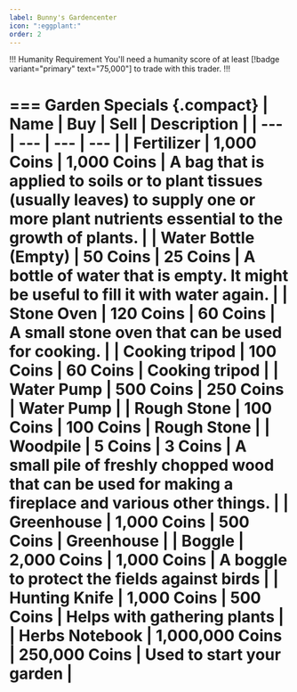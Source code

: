 ```yaml
---
label: Bunny's Gardencenter
icon: ":eggplant:"
order: 2
---
```

!!! Humanity Requirement
You'll need a humanity score of at least [!badge variant="primary" text="75,000"] to trade with this trader.
!!!

=== Garden Specials
{.compact}
| Name | Buy | Sell | Description |
| --- | --- | --- | --- |
| Fertilizer | 1,000 Coins | 1,000 Coins | A bag that is applied to soils or to plant tissues (usually leaves) to supply one or more plant nutrients essential to the growth of plants. |
| Water Bottle (Empty) | 50 Coins | 25 Coins | A bottle of water that is empty. It might be useful to fill it with water again. |
| Stone Oven | 120 Coins | 60 Coins | A small stone oven that can be used for cooking. |
| Cooking tripod | 100 Coins | 60 Coins | Cooking tripod |
| Water Pump | 500 Coins | 250 Coins | Water Pump |
| Rough Stone | 100 Coins | 100 Coins | Rough Stone |
| Woodpile | 5 Coins | 3 Coins | A small pile of freshly chopped wood that can be used for making a fireplace and various other things. |
| Greenhouse | 1,000 Coins | 500 Coins | Greenhouse |
| Boggle | 2,000 Coins | 1,000 Coins | A boggle to protect the fields against birds |
| Hunting Knife | 1,000 Coins | 500 Coins | Helps with gathering plants |
| Herbs Notebook | 1,000,000 Coins | 250,000 Coins | Used to start your garden |
===